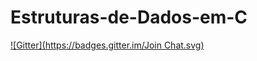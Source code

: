 # Estruturas-de-Dados-em-C
[![Gitter](https://badges.gitter.im/Join Chat.svg)](https://gitter.im/afvieira/Estruturas-de-Dados-em-C?utm_source=badge&utm_medium=badge&utm_campaign=pr-badge&utm_content=badge)